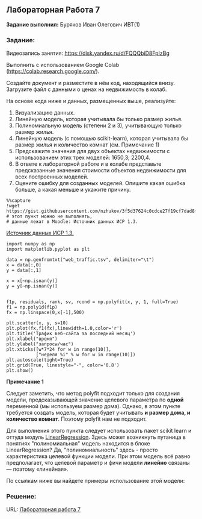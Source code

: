 ## Лабораторная Работа 7

**Задание выполнил:** Буряков Иван Олегович ИВТ(1)

### Задание: 
Видеозапись занятия: https://disk.yandex.ru/d/FQQQbiD8FpIzBg



Выполнить с использованием Google Colab (https://colab.research.google.com/).

Создайте документ и разместите в нём код, находящийся внизу. Загрузите файл с данными о ценах на недвижимость в колаб. 

На основе кода ниже и данных, размещенных выше, реализуйте:

1. Визуализацию данных. 
2. Линейную модель, которая учитывала бы только размер жилья.
3. Полиномиальную модель (степени 2 и 3), учитывающую только размер жилья.
4. Линейную модель (с помощью scikit-learn), которая учитывала бы размер жилья и количество комнат (см. Примечание 1)
5. Предскажите значения для двух объектах недвижимости с использованием этих трех моделей: 1650,3; 2200,4.
6. В ответе к лабораторной работе и в колабе представьте предсказанные значения стоимости объектов недвижимости для всех построенных моделей.
7. Оцените ошибку для созданных моделей. Опишите какая ошибка больше, а какая меньше и укажите причину.


```
%%capture
!wget https://gist.githubusercontent.com/nzhukov/3f5d37624c0cdce27f19cf7dad8fd29a/raw/7d3cba39872ee086c698e1fa2b283c45d064979d/ex1data2.txt  # этот пункт можно не выполнять,
# данные лежат в Moodle: Источник данных ИСР 1.3.
```


[Источник данных ИСР 1.3.](https://github.com/Buryackov-Ivan/Prog-6SEM-2023/blob/main/LR_7/%D0%98%D1%81%D1%82%D0%BE%D1%87%D0%BD%D0%B8%D0%BA%20%D0%B4%D0%B0%D0%BD%D0%BD%D1%8B%D1%85%20%D0%98%D0%A1%D0%A0%201.3.txt)


```
import numpy as np
import matplotlib.pyplot as plt

data = np.genfromtxt("web_traffic.tsv", delimiter="\t")
x = data[:,0]
y = data[:,1]

x = x[~np.isnan(y)]
y = y[~np.isnan(y)]


f1p, residuals, rank, sv, rcond = np.polyfit(x, y, 1, full=True)
f1 = np.poly1d(f1p)
fx = np.linspace(0,x[-1],500) 

plt.scatter(x, y, s=10)
plt.plot(fx,f1(fx),linewidth=1.0,color='r')
plt.title('Трафик веб-сайта за последний месяц')
plt.xlabel("время")
plt.ylabel("запросы/час")
plt.xticks([w*7*24 for w in range(10)],
           ["неделя %i" % w for w in range(10)])
plt.autoscale(tight=True)
plt.grid(True, linestyle="-", color='0.8')
plt.show()
```

**Примечание 1**

Следует заметить, что метод polyfit подходит только для создания модели, предсказывающей значение целевого параметра по **одной** переменной (мы используем размер дома). Однако, в этом пункте требуется создать модель, которая будет учитывать **и размер дома, и количество комнат**.  Поэтому polyfit нам не подходит. 

Для выполнения этого пункта следует использовать пакет scikit learn и оттуда модуль [LinearRegression](https://scikit-learn.org/stable/modules/generated/sklearn.linear_model.LinearRegression.html#sklearn.linear_model.LinearRegression). Здесь может возникнуть путаница в понятиях "полиномиальная" модель находится в блоке LinearRegression? Да, "полиномиальность" здесь - просто характеристика целевой функции модели. При этом модель всё равно предполагает, что целевой параметр и фичи модели **линейно** связаны — поэтому «линейная».

По ссылкам ниже вы найдете примеры использование этой модели: 


### Решение:


URL: [Лабораторная работа 7](https://replit.com/@Buryackov-Ivan/6SEM-LR3?migrateNonNix=1)
